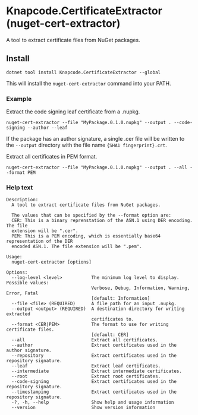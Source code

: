 # Knapcode.CertificateExtractor (nuget-cert-extractor)

A tool to extract certificate files from NuGet packages.

## Install

```console
dotnet tool install Knapcode.CertificateExtractor --global
```

This will install the `nuget-cert-extractor` command into your PATH.

### Example

Extract the code signing leaf certificate from a .nupkg.

```console
nuget-cert-extractor --file "MyPackage.0.1.0.nupkg" --output . --code-signing --author --leaf
```

If the package has an author signature, a single .cer file will be written to the `--output` directory with the file name `{SHA1 fingerprint}.crt`.

Extract all certificates in PEM format.

```console
nuget-cert-extractor --file "MyPackage.0.1.0.nupkg" --output . --all --format PEM
```

### Help text

```plaintext
Description:
  A tool to extract certificate files from NuGet packages.

  The values that can be specified by the --format option are:
  CER: This is a binary reprenstation of the ASN.1 using DER encoding. The file
  extension will be ".cer".
  PEM: This is a PEM encoding, which is essentially base64 representation of the DER
  encoded ASN.1. The file extension will be ".pem".

Usage:
  nuget-cert-extractor [options]

Options:
  --log-level <level>           The minimum log level to display. Possible values:
                                Verbose, Debug, Information, Warning, Error, Fatal
                                [default: Information]
  --file <file> (REQUIRED)      A file path for an input .nupkg.
  --output <output> (REQUIRED)  A destination directory for writing extracted
                                certificates to.
  --format <CER|PEM>            The format to use for writing certificate files.
                                [default: CER]
  --all                         Extract all certificates.
  --author                      Extract certificates used in the author signature.
  --repository                  Extract certificates used in the repository signature.
  --leaf                        Extract leaf certificates.
  --intermediate                Extract intermediate certificates.
  --root                        Extract root certificates.
  --code-signing                Extract certificates used in the repository signature.
  --timestamping                Extract certificates used in the repository signature.
  -?, -h, --help                Show help and usage information
  --version                     Show version information
```
